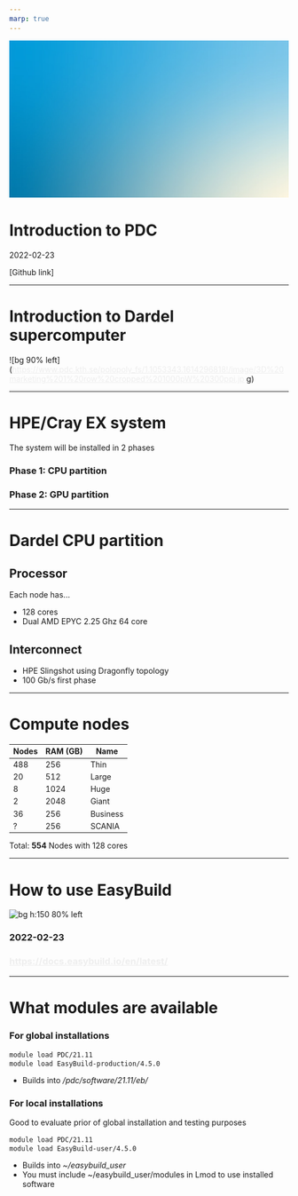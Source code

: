 ```yaml
---
marp: true
---
```


![bg](./assets/gradient.jpg)

# <!--fit--> Introduction to PDC

2022-02-23

[Github link]

<style scoped>a { color: #eee; }</style>

<!-- This is presenter note. You can write down notes through HTML comment. -->

---

<!-- paginate: true -->

# Introduction to Dardel supercomputer
![bg 90% left](https://www.pdc.kth.se/polopoly_fs/1.1053343.1614296818!/image/3D%20marketing%201%20row%20cropped%201000pW%20300ppi.jp
g)

---

# HPE/Cray EX system

The system will be installed in 2 phases

### Phase 1: CPU partition

### Phase 2: GPU partition

---

# Dardel CPU partition

## Processor

Each node has...

* 128 cores
* Dual AMD EPYC 2.25 Ghz 64 core

## Interconnect

* HPE Slingshot using Dragonfly topology
* 100 Gb/s first phase

---

# Compute nodes

| Nodes | RAM (GB) | Name |
| --- | --- | --- |
| 488 | 256 | Thin |
| 20 | 512 | Large |
| 8 | 1024 | Huge |
| 2 | 2048 | Giant |
| 36 | 256 | Business |
| ? | 256 | SCANIA |

Total: **554** Nodes with 128 cores

---

# How to use EasyBuild
![bg h:150 80% left](https://docs.easybuild.io/en/latest/_static/easybuild_logo_alpha.png)
### 2022-02-23

### https://docs.easybuild.io/en/latest/

---

# What modules are available

### For global installations
```
module load PDC/21.11
module load EasyBuild-production/4.5.0
```
* Builds into */pdc/software/21.11/eb/*

### For local installations
Good to evaluate prior of global installation and testing purposes
```
module load PDC/21.11
module load EasyBuild-user/4.5.0
```
* Builds into *~/easybuild_user*
* You must include ~/easybuild_user/modules in Lmod to use installed software
